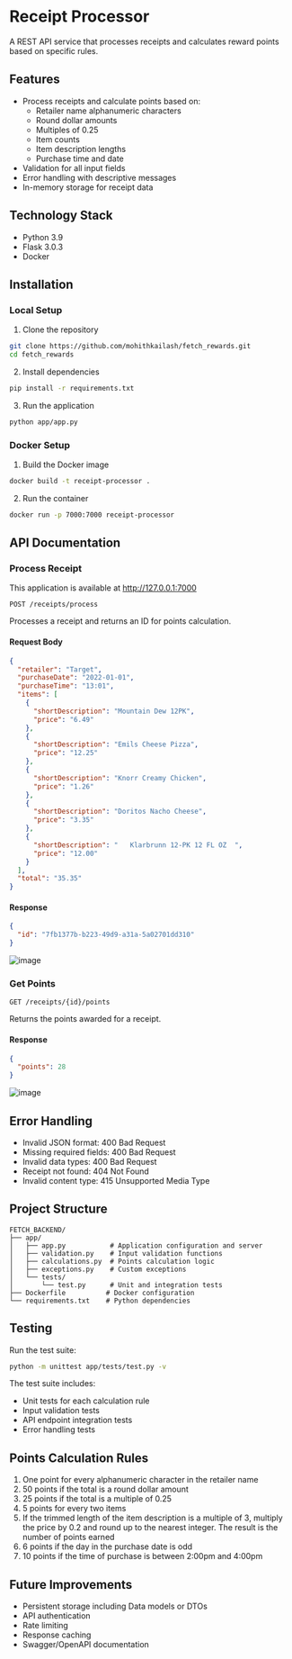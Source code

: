 # Receipt Processor

A REST API service that processes receipts and calculates reward points based on specific rules.

## Features

- Process receipts and calculate points based on:
  - Retailer name alphanumeric characters
  - Round dollar amounts
  - Multiples of 0.25
  - Item counts
  - Item description lengths
  - Purchase time and date
- Validation for all input fields
- Error handling with descriptive messages
- In-memory storage for receipt data

## Technology Stack

- Python 3.9
- Flask 3.0.3
- Docker

## Installation

### Local Setup

1. Clone the repository

```bash
git clone https://github.com/mohithkailash/fetch_rewards.git
cd fetch_rewards
```

2. Install dependencies

```bash
pip install -r requirements.txt
```

3. Run the application

```bash
python app/app.py
```

### Docker Setup

1. Build the Docker image

```bash
docker build -t receipt-processor .
```

2. Run the container

```bash
docker run -p 7000:7000 receipt-processor
```

## API Documentation

### Process Receipt

This application is available at http://127.0.0.1:7000

`POST /receipts/process`

Processes a receipt and returns an ID for points calculation.

#### Request Body

```json
{
  "retailer": "Target",
  "purchaseDate": "2022-01-01",
  "purchaseTime": "13:01",
  "items": [
    {
      "shortDescription": "Mountain Dew 12PK",
      "price": "6.49"
    },
    {
      "shortDescription": "Emils Cheese Pizza",
      "price": "12.25"
    },
    {
      "shortDescription": "Knorr Creamy Chicken",
      "price": "1.26"
    },
    {
      "shortDescription": "Doritos Nacho Cheese",
      "price": "3.35"
    },
    {
      "shortDescription": "   Klarbrunn 12-PK 12 FL OZ  ",
      "price": "12.00"
    }
  ],
  "total": "35.35"
}
```

#### Response

```json
{
  "id": "7fb1377b-b223-49d9-a31a-5a02701dd310"
}
```

![image](https://github.com/user-attachments/assets/2e0bd6f1-4275-4054-bf33-e1991818805d)


### Get Points

`GET /receipts/{id}/points`

Returns the points awarded for a receipt.

#### Response

```json
{
  "points": 28
}
```
![image](https://github.com/user-attachments/assets/536dc4e1-1904-4718-8f0e-d2fd556960ff)


## Error Handling

- Invalid JSON format: 400 Bad Request
- Missing required fields: 400 Bad Request
- Invalid data types: 400 Bad Request
- Receipt not found: 404 Not Found
- Invalid content type: 415 Unsupported Media Type

## Project Structure

```
FETCH_BACKEND/
├── app/
│   ├── app.py           # Application configuration and server
│   ├── validation.py    # Input validation functions
│   ├── calculations.py  # Points calculation logic
│   ├── exceptions.py    # Custom exceptions
│   └── tests/
│       └── test.py      # Unit and integration tests
├── Dockerfile          # Docker configuration
└── requirements.txt    # Python dependencies
```

## Testing

Run the test suite:

```bash
python -m unittest app/tests/test.py -v
```

The test suite includes:

- Unit tests for each calculation rule
- Input validation tests
- API endpoint integration tests
- Error handling tests

## Points Calculation Rules

1. One point for every alphanumeric character in the retailer name
2. 50 points if the total is a round dollar amount
3. 25 points if the total is a multiple of 0.25
4. 5 points for every two items
5. If the trimmed length of the item description is a multiple of 3, multiply the price by 0.2 and round up to the nearest integer. The result is the number of points earned
6. 6 points if the day in the purchase date is odd
7. 10 points if the time of purchase is between 2:00pm and 4:00pm

## Future Improvements

- Persistent storage including Data models or DTOs
- API authentication
- Rate limiting
- Response caching
- Swagger/OpenAPI documentation
